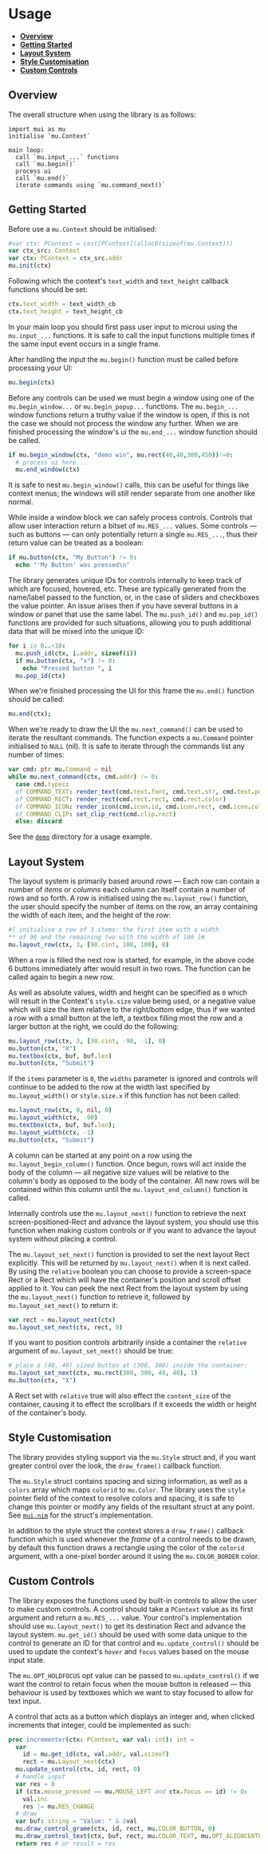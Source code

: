 # Usage
* **[Overview](#overview)**
* **[Getting Started](#getting-started)**
* **[Layout System](#layout-system)**
* **[Style Customisation](#style-customisation)**
* **[Custom Controls](#custom-controls)**

## Overview
The overall structure when using the library is as follows:
```
import mui as mu
initialise `mu.Context`

main loop:
  call `mu.input_...` functions
  call `mu.begin()`
  process ui
  call `mu.end()`
  iterate commands using `mu.command_next()`
```

## Getting Started
Before use a `mu.Context` should be initialised:
```nim
#var ctx: PContext = cast[PContext](alloc0(sizeof(mu.Context)))
var ctx_src: Context
var ctx: PContext = ctx_src.addr
mu.init(ctx)
```

Following which the context's `text_width` and `text_height` callback functions
should be set:
```nim
ctx.text_width = text_width_cb
ctx.text_height = text_height_cb
```

In your main loop you should first pass user input to microui using the
`mu.input_...` functions. It is safe to call the input functions multiple times
if the same input event occurs in a single frame.

After handling the input the `mu.begin()` function must be called before
processing your UI:
```nim
mu.begin(ctx)
```

Before any controls can be used we must begin a window using one of the
`mu.begin_window...` or `mu.begin_popup...` functions. The `mu.begin_...` window
functions return a truthy value if the window is open, if this is not the case
we should not process the window any further. When we are finished processing
the window's ui the `mu.end_...` window function should be called.

```nim
if mu.begin_window(ctx, "demo win", mu.rect(40,40,300,450))!=0:
  # process ui here... 
  mu.end_window(ctx)
```

It is safe to nest `mu.begin_window()` calls, this can be useful for things like
context menus; the windows will still render separate from one another like
normal.

While inside a window block we can safely process controls. Controls that allow
user interaction return a bitset of `mu.RES_...` values. Some controls — such
as buttons — can only potentially return a single `mu.RES_...`, thus their
return value can be treated as a boolean:
```nim
if mu.button(ctx, "My Button") != 0:
  echo "'My Button' was pressed\n"
```

The library generates unique IDs for controls internally to keep track of which
are focused, hovered, etc. These are typically generated from the name/label
passed to the function, or, in the case of sliders and checkboxes the value
pointer. An issue arises then if you have several buttons in a window or panel
that use the same label. The `mu.push_id()` and `mu.pop_id()` functions are
provided for such situations, allowing you to push additional data that will be
mixed into the unique ID:
```nim
for i in 0..<10:
  mu.push_id(ctx, i.addr, sizeof(i))
  if mu.button(ctx, "x") != 0:
    echo "Pressed button ", i
  mu.pop_id(ctx)
```

When we're finished processing the UI for this frame the `mu.end()` function
should be called:
```nim
mu.end(ctx);
```

When we're ready to draw the UI the `mu.next_command()` can be used to iterate
the resultant commands. The function expects a `mu.Command` pointer initialised
to `NULL` (nil). It is safe to iterate through the commands list any number of times:
```nim
var cmd: ptr mu.Command = nil
while mu.next_command(ctx, cmd.addr) != 0:
  case cmd.typec:
  of COMMAND_TEXT: render_text(cmd.text.font, cmd.text.str, cmd.text.pos, cmd.text.color)
  of COMMAND_RECT: render_rect(cmd.rect.rect, cmd.rect.color)
  of COMMAND_ICON: render_icon(cmd.icon.id, cmd.icon.rect, cmd.icon.color)
  of COMMAND_CLIP: set_clip_rect(cmd.clip.rect)
  else: discard
```

See the [`demo`](../demo/mui-sokol) directory for a usage example.


## Layout System
The layout system is primarily based around *rows* — Each row
can contain a number of *items* or *columns* each column can itself
contain a number of rows and so forth. A row is initialised using the
`mu.layout_row()` function, the user should specify the number of items
on the row, an array containing the width of each item, and the height
of the row:
```nim
#[ initialise a row of 3 items: the first item with a width
** of 90 and the remaining two with the width of 100 ]#
mu.layout_row(ctx, 3, [90.cint, 100, 100], 0)

```
When a row is filled the next row is started, for example, in the above
code 6 buttons immediately after would result in two rows. The function
can be called again to begin a new row.

As well as absolute values, width and height can be specified as `0`
which will result in the Context's `style.size` value being used, or a
negative value which will size the item relative to the right/bottom edge,
thus if we wanted a row with a small button at the left, a textbox filling
most the row and a larger button at the right, we could do the following:
```nim
mu.layout_row(ctx, 3, [30.cint, -90, -1], 0)
mu.button(ctx, "X")
mu.textbox(ctx, buf, buf.len)
mu.button(ctx, "Submit")
```

If the `items` parameter is `0`, the `widths` parameter is ignored
and controls will continue to be added to the row at the width last
specified by `mu.layout_width()` or `style.size.x` if this function has
not been called:
```nim
mu.layout_row(ctx, 0, nil, 0)
mu.layout_width(ctx, -90)
mu.textbox(ctx, buf, buf.len);
mu.layout_width(ctx, -1)
mu.button(ctx, "Submit")
```

A column can be started at any point on a row using the
`mu.layout_begin_column()` function. Once begun, rows will act inside
the body of the column — all negative size values will be relative to
the column's body as opposed to the body of the container. All new rows
will be contained within this column until the `mu.layout_end_column()`
function is called.

Internally controls use the `mu.layout_next()` function to retrieve the
next screen-positioned-Rect and advance the layout system, you should use
this function when making custom controls or if you want to advance the
layout system without placing a control.

The `mu.layout_set_next()` function is provided to set the next layout
Rect explicitly. This will be returned by `mu.layout_next()` when it is
next called. By using the `relative` boolean you can choose to provide
a screen-space Rect or a Rect which will have the container's position
and scroll offset applied to it. You can peek the next Rect from the
layout system by using the `mu.layout_next()` function to retrieve it,
followed by `mu.layout_set_next()` to return it:
```nim
var rect = mu.layout_next(ctx)
mu.layout_set_next(ctx, rect, 0)
```

If you want to position controls arbitrarily inside a container the
`relative` argument of `mu.layout_set_next()` should be true:
```nim
# place a (40, 40) sized button at (300, 300) inside the container:
mu.layout_set_next(ctx, mu.rect(300, 300, 40, 40), 1)
mu.button(ctx, "X")
```
A Rect set with `relative` true will also effect the `content_size`
of the container, causing it to effect the scrollbars if it exceeds the
width or height of the container's body.


## Style Customisation
The library provides styling support via the `mu.Style` struct and, if you
want greater control over the look, the `draw_frame()` callback function.

The `mu.Style` struct contains spacing and sizing information, as well
as a `colors` array which maps `colorid` to `mu.Color`. The library uses
the `style` pointer field of the context to resolve colors and spacing,
it is safe to change this pointer or modify any fields of the resultant
struct at any point. See [`mui.nim`](../mui.nim) for the struct's
implementation.

In addition to the style struct the context stores a `draw_frame()`
callback function which is used whenever the *frame* of a control needs
to be drawn, by default this function draws a rectangle using the color
of the `colorid` argument, with a one-pixel border around it using the
`mu.COLOR_BORDER` color.


## Custom Controls
The library exposes the functions used by built-in controls to allow the
user to make custom controls. A control should take a `PContext` value
as its first argument and return a `mu.RES_...` value. Your control's
implementation should use `mu.layout_next()` to get its destination
Rect and advance the layout system. `mu.get_id()` should be used with
some data unique to the control to generate an ID for that control and
`mu.update_control()` should be used to update the context's `hover`
and `focus` values based on the mouse input state.

The `mu.OPT_HOLDFOCUS` opt value can be passed to `mu.update_control()`
if we want the control to retain focus when the mouse button is released
— this behaviour is used by textboxes which we want to stay focused
to allow for text input.

A control that acts as a button which displays an integer and, when
clicked increments that integer, could be implemented as such:
```nim
proc incrementer(ctx: PContext, var val: int): int =
  var
    id = mu.get_id(ctx, val.addr, val.sizeof)
    rect = mu.Layout_next(ctx)
  mu.update_control(ctx, id, rect, 0)
  # handle input
  var res = 0
  if (ctx.mouse_pressed == mu.MOUSE_LEFT and ctx.focus == id) != 0:
    val.inc
    res |= mu.RES_CHANGE
  # draw
  var buf: string = "Value: " & $val
  mu.draw_control_grame(ctx, id, rect, mu.COLOR_BUTTON, 0)
  mu.draw_control_text(ctx, buf, rect, mu.COLOR_TEXT, mu.OPT_ALIGNCENTER)
  return res # or result = res
```
